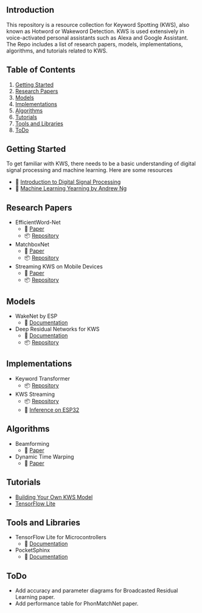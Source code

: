 ## Introduction

This repository is a resource collection for Keyword Spotting (KWS), also known as Hotword or Wakeword Detection. KWS is used extensively in voice-activated personal assistants such as Alexa and Google Assistant. 
The Repo includes a list of research papers, models, implementations, algorithms, and tutorials related to KWS.

## Table of Contents

1. [Getting Started](#getting-started)
2. [Research Papers](#research-papers)
3. [Models](#models)
4. [Implementations](#implementations)
5. [Algorithms](#algorithms)
6. [Tutorials](#tutorials)
7. [Tools and Libraries](#tools-and-libraries)
9. [ToDo](#todo)

## Getting Started

To get familiar with KWS, there needs to be a basic understanding of digital signal processing and machine learning. Here are some resources

- 📖 [Introduction to Digital Signal Processing](https://www.dspguide.com/pdfbook.htm)
- 📖 [Machine Learning Yearning by Andrew Ng](https://github.com/ajaymache/machine-learning-yearning/)

## Research Papers

- EfficientWord-Net
	- 📑 [Paper](https://arxiv.org/pdf/2111.00379.pdf)
	- 📦 [Repository](https://github.com/Ant-Brain/EfficientWord-Net)
- MatchboxNet
	- 📑 [Paper](https://arxiv.org/pdf/2004.08531.pdf)
	- 📦 [Repository](https://github.com/Rumeysakeskin/Speech-Command-Recognition)
- Streaming KWS on Mobile Devices
	- 📑 [Paper](https://arxiv.org/pdf/2005.06720.pdf)
	- 📦 [Repository](https://github.com/google-research/google-research/tree/master/kws_streaming)

## Models
-  WakeNet by ESP
	- 📘 [Documentation](https://docs.espressif.com/projects/esp-sr/en/latest/esp32s3/wake_word_engine/README.html)
-  Deep Residual Networks for KWS
	- 📘 [Documentation](https://arxiv.org/pdf/1711.07128.pdf)
	- 📦 [Repository](https://github.com/ARM-software/ML-KWS-for-MCU)

## Implementations

- Keyword Transformer
	- 📦 [Repository](https://github.com/ARM-software/keyword-transformer)
- KWS Streaming
	- 📦 [Repository](https://github.com/google-research/google-research/tree/master/kws_streaming)
	- 📘 [Inference on ESP32](https://medium.com/@dmytro.korablyov/first-steps-with-esp32-and-tensorflow-lite-for-microcontrollers-c2d8e238accf)

## Algorithms

- Beamforming
	- 📑 [Paper](https://invensense.tdk.com/wp-content/uploads/2015/02/Microphone-Array-Beamforming.pdf)
- Dynamic Time Warping
	- 📑 [Paper](https://www.aaai.org/Papers/Workshops/1994/WS-94-03/WS94-03-031.pdf)

## Tutorials

-  [Building Your Own KWS Model](https://edgeimpulse.com/blog/tutorial-keyword-spotting)
-  [TensorFlow Lite](https://www.tensorflow.org/lite/examples/)

## Tools and Libraries

-  TensorFlow Lite for Microcontrollers
	- 📘 [Documentation](https://www.tensorflow.org/lite/microcontrollers)
-  PocketSphinx
	- 📘 [Documentation](https://cmusphinx.github.io/wiki/tutorialpocketsphinx/)

## ToDo

- Add accuracy and parameter diagrams for Broadcasted Residual Learning paper.
- Add performance table for PhonMatchNet paper.
